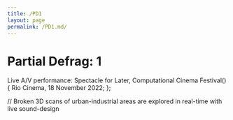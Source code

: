 ```yaml
---
title: /PD1
layout: page
permalink: /PD1.md/
---
```


# Partial Defrag: 1
Live A/V performance: Spectacle for Later, Computational Cinema Festival() {
  Rio Cinema, 18 November 2022;
};

// Broken 3D scans of urban-industrial areas are explored in real-time with live sound-design

